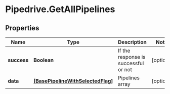 # Pipedrive.GetAllPipelines

## Properties

Name | Type | Description | Notes
------------ | ------------- | ------------- | -------------
**success** | **Boolean** | If the response is successful or not | [optional] 
**data** | [**[BasePipelineWithSelectedFlag]**](BasePipelineWithSelectedFlag.md) | Pipelines array | [optional] 


